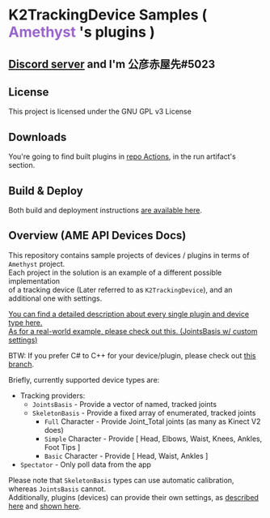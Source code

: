 <h1 dir=auto>
<b>K2TrackingDevice Samples</b>
<text>(</text>
<text style="color:#9966cc;">Amethyst</text>
<text>'s plugins )</text>
</h1>

## <ins>__[Discord server](https://discord.gg/YBQCRDG)__</ins> and I'm **公彦赤屋先#5023**

## **License**
This project is licensed under the GNU GPL v3 License 

## **Downloads**
You're going to find built plugins in [repo Actions](https://github.com/KinectToVR/K2TrackingDevice-Samples/actions), in the run artifact's section.

## **Build & Deploy**
Both build and deployment instructions [are available here](https://github.com/KinectToVR/K2TrackingDevice-Samples/blob/main/BUILD_AND_DEPLOY.md).

## **Overview (AME API Devices Docs)**
This repository contains sample projects of devices / plugins in terms of `Amethyst` project.<br>
Each project in the solution is an example of a different possible implementation<br>
of a tracking device (Later referred to as `K2TrackingDevice`), and an additional one with settings.<br>

<ins>[You can find a detailed description about every single plugin and device type here.](https://github.com/KinectToVR/K2TrackingDevice-Samples/blob/main/DEVICES.md)</ins><br>
[As for a real-world example, please check out this. (JointsBasis w/ custom settings)](https://github.com/KimihikoAkayasaki/device_owoTrackVR)  

BTW: If you prefer C# to C++ for your device/plugin, please check out [this branch](https://github.com/KinectToVR/K2TrackingDevice-Samples/tree/managed).

Briefly, currently supported device types are:
- Tracking providers:
  - `JointsBasis` - Provide a vector of named, tracked joints
  - `SkeletonBasis` - Provide a fixed array of enumerated, tracked joints
    + `Full` Character - Provide Joint_Total joints (as many as Kinect V2 does)
    + `Simple` Character - Provide [ Head, Elbows, Waist, Knees, Ankles, Foot Tips ]
    + `Basic` Character - Provide [ Head, Waist, Ankles ]
- `Spectator` - Only poll data from the app

Please note that `SkeletonBasis` types can use automatic calibration, whereas `JointsBasis` cannot.<br>
Additionally, plugins (devices) can provide their own settings, as [described here](https://github.com/KinectToVR/K2TrackingDevice-Samples/blob/main/DEVICES.md#device-settings) and [shown here](https://github.com/KinectToVR/K2TrackingDevice-Samples/blob/main/device_SkeletonBasis_Full_Settings/DeviceHandler.h#L28).